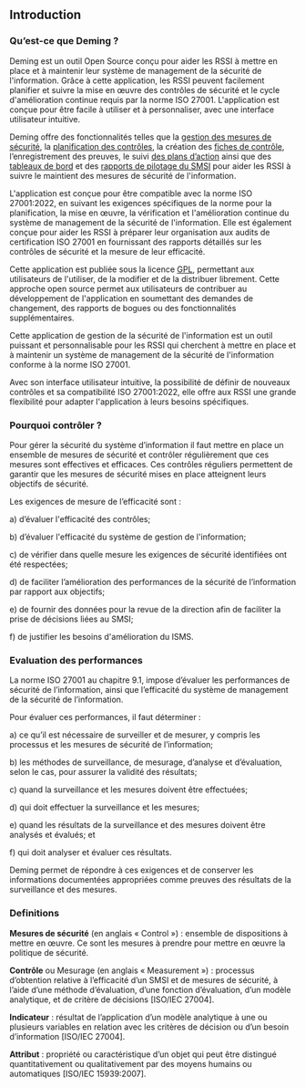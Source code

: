 ## Introduction


### Qu’est-ce que Deming ?

Deming est un outil Open Source conçu pour aider les RSSI à mettre en place et à maintenir leur système de management de la sécurité de l'information. Grâce à cette application, les RSSI peuvent facilement planifier et suivre la mise en œuvre des contrôles de sécurité et le cycle d'amélioration continue requis par la norme ISO 27001. L'application est conçue pour être facile à utiliser et à personnaliser, avec une interface utilisateur intuitive.


Deming offre des fonctionnalités telles que la [gestion des mesures de sécurité](/measures.fr/), 
la [planification des contrôles](/plan.fr/), la création des [fiches de contrôle](/controls.fr/#sheet), l’enregistrement des preuves, 
le suivi [des plans d’action](/actions.fr/) ainsi que des [tableaux de bord](/dashboards.fr/) et 
des [rapports de pilotage du SMSI](/config.fr/#report) pour aider les RSSI à suivre le maintient des mesures de sécurité de l'information.


L'application est conçue pour être compatible avec la norme ISO 27001:2022, en suivant les exigences spécifiques de la norme pour la planification, la mise en œuvre, la vérification et l'amélioration continue du système de management de la sécurité de l'information.
Elle est également conçue pour aider les RSSI à préparer leur organisation aux audits de certification ISO 27001 en fournissant des rapports détaillés sur les contrôles de sécurité et la mesure de leur efficacité.


Cette application est publiée sous la licence [GPL](https://www.gnu.org/licenses/licenses.fr.html), permettant aux utilisateurs de l'utiliser, de la modifier et de la distribuer librement. Cette approche open source permet aux utilisateurs de contribuer au développement de l'application en soumettant des demandes de changement, des rapports de bogues ou des fonctionnalités supplémentaires.


Cette application de gestion de la sécurité de l'information est un outil puissant et personnalisable pour les RSSI qui cherchent à mettre en place et à maintenir un système de management de la sécurité de l'information conforme à la norme ISO 27001. 


Avec son interface utilisateur intuitive, la possibilité de définir de nouveaux contrôles et sa compatibilité ISO 27001:2022, elle offre aux RSSI une grande flexibilité pour adapter l'application à leurs besoins spécifiques.


### Pourquoi contrôler ?

Pour gérer la sécurité du système d’information il faut mettre en place un ensemble de mesures de sécurité et contrôler régulièrement que ces mesures sont effectives et efficaces. Ces contrôles réguliers permettent de garantir que les mesures de sécurité mises en place atteignent leurs objectifs de sécurité.

Les exigences de mesure de l’efficacité sont :

a) d’évaluer l'efficacité des contrôles;

b) d’évaluer l'efficacité du système de gestion de l'information;

c) de vérifier dans quelle mesure les exigences de sécurité identifiées ont été respectées;

d) de faciliter l’amélioration des performances de la sécurité de l’information par rapport aux objectifs;

e) de fournir des données pour la revue de la direction afin de faciliter la prise de décisions liées au SMSI;

f) de justifier les besoins d'amélioration du ISMS.

### Evaluation des performances

La norme ISO 27001 au chapitre 9.1, impose d’évaluer les performances de sécurité de l’information, ainsi que l’efficacité du système de management de la sécurité de l’information.

Pour évaluer ces performances, il faut déterminer :

a) ce qu’il est nécessaire de surveiller et de mesurer, y compris les processus et les mesures de sécurité de l’information;

b) les méthodes de surveillance, de mesurage, d’analyse et d’évaluation, selon le cas, pour assurer la validité des résultats;

c) quand la surveillance et les mesures doivent être effectuées;

d) qui doit effectuer la surveillance et les mesures;

e) quand les résultats de la surveillance et des mesures doivent être analysés et évalués; et

f) qui doit analyser et évaluer ces résultats.

Deming permet de répondre à ces exigences et de conserver les informations documentées appropriées comme preuves des résultats de la surveillance et des mesures.

### Definitions

**Mesures de sécurité** (en anglais « Control ») : ensemble de dispositions à mettre en œuvre. Ce sont les mesures à prendre pour mettre en œuvre la politique de sécurité.

**Contrôle** ou Mesurage (en anglais « Measurement ») : processus d’obtention relative à l’efficacité d’un SMSI et de mesures de sécurité, à l’aide d’une méthode d’évaluation, d’une fonction d’évaluation, d’un modèle analytique, et de critère de décisions [ISO/IEC 27004].

**Indicateur** : résultat de l’application d’un modèle analytique à une ou plusieurs variables en relation avec les critères de décision ou d’un besoin d’information [ISO/IEC 27004].

**Attribut** : propriété ou caractéristique d’un objet qui peut être distingué quantitativement ou qualitativement par des moyens humains ou automatiques [ISO/IEC 15939:2007].

